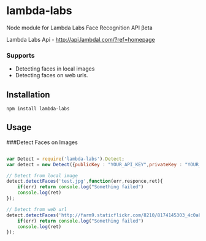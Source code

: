lambda-labs
===========

Node module for Lambda Labs Face Recognition API βeta

Lambda Labs Api - http://api.lambdal.com/?ref=homepage

### Supports
* Detecting faces in local images
* Detecting faces on web urls.


Installation
------------
```npm install lambda-labs```

Usage
-----

###Detect Faces on Images
```javascript

var Detect = require('lambda-labs').Detect;
var detect = new Detect({publicKey : "YOUR_API_KEY",privateKey : "YOUR_API_KEY"});

// Detect from local image
detect.detectFaces('test.jpg',function(err,responce,ret){
	if(err) return console.log("Something failed")
	console.log(ret)
});

// Detect from web url
detect.detectFaces('http://farm9.staticflickr.com/8210/8174145303_4c0a875e0d_b.jpg',function(err,responce,ret){
	if(err) return console.log("Something failed")
	console.log(ret)
});

```
